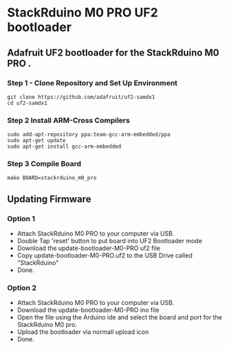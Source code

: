 # StackRduino M0 PRO UF2 bootloader 
## Adafruit UF2 bootloader for the StackRduino M0 PRO .

### Step 1 - Clone Repository and Set Up Environment
```
git clone https://github.com/adafruit/uf2-samdx1
cd uf2-samdx1
```

### Step 2 Install ARM-Cross Compilers
```
sudo add-apt-repository ppa:team-gcc-arm-embedded/ppa
sudo apt-get update
sudo apt-get install gcc-arm-embedded
```

### Step 3 Compile Board
```
make BOARD=stackrduino_m0_pro
```

## Updating Firmware
### Option 1
- Attach StackRduino M0 PRO to your computer via USB.
- Double Tap 'reset' button to put board into UF2 Bootloader mode
- Download the update-bootloader-M0-PRO uf2 file 
- Copy update-bootloader-M0-PRO.uf2 to the USB Drive called "StackRduino"
- Done.
### Option 2
- Attach StackRduino M0 PRO to your computer via USB.
- Download the  update-bootloader-M0-PRO ino file 
- Open the file using the Arduino ide and select the board and port for the StackRduino M0 pro.
- Upload the bootloader via normall upload icon
- Done.
